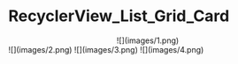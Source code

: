 # RecyclerView_List_Grid_Card

<center>![](images/1.png)</center>
![](images/2.png)
![](images/3.png)
![](images/4.png)
